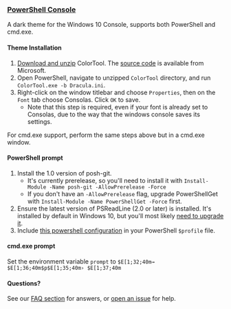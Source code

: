 ### [PowerShell Console](https://github.com/PowerShell/PowerShell)

A dark theme for the Windows 10 Console, supports both PowerShell and cmd.exe.

#### Theme Installation

1.  [Download and unzip](https://raw.githubusercontent.com/dracula/powershell/master/dist/ColorTool.zip) ColorTool. The [source code](https://github.com/Microsoft/console/tree/master/tools/ColorTool) is available from Microsoft.
2.  Open PowerShell, navigate to unzipped `ColorTool` directory, and run `ColorTool.exe -b Dracula.ini`.
3.  Right-click on the window titlebar and choose `Properties`, then on the `Font` tab choose Consolas. Click `OK` to save.
    *   Note that this step is required, even if your font is already set to Consolas, due to the way that the windows console saves its settings.

For cmd.exe support, perform the same steps above but in a cmd.exe window.

#### PowerShell prompt

1.  Install the 1.0 version of posh-git.
    *   It's currently prerelease, so you'll need to install it with `Install-Module -Name posh-git -AllowPrerelease -Force`
    *   If you don't have an `-AllowPrerelease` flag, upgrade PowerShellGet with `Install-Module -Name PowerShellGet -Force` first.
2.  Ensure the latest version of PSReadLine (2.0 or later) is installed. It's installed by default in Windows 10, but you'll most likely [need to upgrade it](https://github.com/lzybkr/PSReadLine#user-content-upgrading).
3.  Include [this powershell configuration](https://github.com/dracula/powershell/blob/master/theme/dracula-prompt-configuration.ps1) in your PowerShell `$profile` file.

#### cmd.exe prompt

Set the environment variable `prompt` to `$E[1;32;40m→ $E[1;36;40m$p$E[1;35;40m› $E[1;37;40m`

#### Questions?

See our [FAQ section](https://github.com/dracula/powershell#frequently-asked-questions) for answers, or [open an issue](https://github.com/dracula/powershell/issues) for help.
